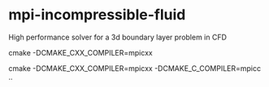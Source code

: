 # mpi-incompressible-fluid
High performance solver for a 3d boundary layer problem in CFD

cmake -DCMAKE_CXX_COMPILER=mpicxx

cmake -DCMAKE_CXX_COMPILER=mpicxx -DCMAKE_C_COMPILER=mpicc ..